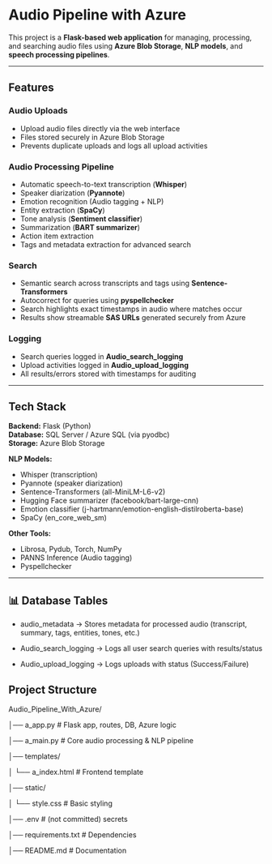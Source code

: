 # Audio Pipeline with Azure

This project is a **Flask-based web application** for managing, processing, and searching audio files using **Azure Blob Storage**, **NLP models**, and **speech processing pipelines**.

---

## Features

### Audio Uploads
- Upload audio files directly via the web interface  
- Files stored securely in Azure Blob Storage  
- Prevents duplicate uploads and logs all upload activities  

### Audio Processing Pipeline
- Automatic speech-to-text transcription (**Whisper**)  
- Speaker diarization (**Pyannote**)  
- Emotion recognition (Audio tagging + NLP)  
- Entity extraction (**SpaCy**)  
- Tone analysis (**Sentiment classifier**)  
- Summarization (**BART summarizer**)  
- Action item extraction  
- Tags and metadata extraction for advanced search  

### Search
- Semantic search across transcripts and tags using **Sentence-Transformers**  
- Autocorrect for queries using **pyspellchecker**  
- Search highlights exact timestamps in audio where matches occur  
- Results show streamable **SAS URLs** generated securely from Azure  

### Logging
- Search queries logged in **Audio_search_logging**  
- Upload activities logged in **Audio_upload_logging**  
- All results/errors stored with timestamps for auditing  

---

## Tech Stack

**Backend:** Flask (Python)  
**Database:** SQL Server / Azure SQL (via pyodbc)  
**Storage:** Azure Blob Storage  

**NLP Models:**  
- Whisper (transcription)  
- Pyannote (speaker diarization)  
- Sentence-Transformers (all-MiniLM-L6-v2)  
- Hugging Face summarizer (facebook/bart-large-cnn)  
- Emotion classifier (j-hartmann/emotion-english-distilroberta-base)  
- SpaCy (en_core_web_sm)  

**Other Tools:**  
- Librosa, Pydub, Torch, NumPy  
- PANNS Inference (Audio tagging)  
- Pyspellchecker  

---

## 📊 Database Tables

- audio_metadata → Stores metadata for processed audio (transcript, summary, tags, entities, tones, etc.)

- Audio_search_logging → Logs all user search queries with results/status

- Audio_upload_logging → Logs uploads with status (Success/Failure)


## Project Structure
Audio_Pipeline_With_Azure/

│── a_app.py          # Flask app, routes, DB, Azure logic

│── a_main.py         # Core audio processing & NLP pipeline

│── templates/

│   └── a_index.html  # Frontend template

│── static/

│   └── style.css     # Basic styling

│── .env              # (not committed) secrets

│── requirements.txt  # Dependencies

│── README.md         # Documentation
